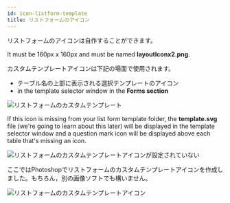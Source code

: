 ```yaml
---
id: icon-listform-template
title: リストフォームのアイコン
---
```


リストフォームのアイコンは自作することができます。

It must be 160px x 160px and must be named **layoutIconx2.png**.

カスタムテンプレートアイコンは下記の場面で使用されます。

* テーブル名の上部に表示される選択テンプレートのアイコン
* in the template selector window in the **Forms section**

![リストフォームのカスタムテンプレート](assets/en/custom-listform/custom-listform-template.png)

If this icon is missing from your list form template folder, the **template.svg** file (we're going to learn about this later) will be displayed in the template selector window and a question mark icon will be displayed above each table that's missing an icon.

![リストフォームのカスタムテンプレートアイコンが設定されていない](assets/en/custom-listform/missing-listform-icon-custom-template.png)

ここではPhotoshopでリストフォームのカスタムテンプレートアイコンを作成しました。もちろん，別の画像ソフトでも構いません。

![リストフォームのカスタムテンプレートアイコン](assets/en/custom-listform/custom-list-form-icon.png)
